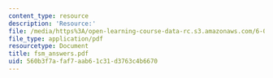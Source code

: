```yaml
---
content_type: resource
description: 'Resource:'
file: /media/https%3A/open-learning-course-data-rc.s3.amazonaws.com/6-004-computation-structures-spring-2017/560b3f7afaf7aab61c31d3763c4b6670_fsm_answers.pdf
file_type: application/pdf
resourcetype: Document
title: fsm_answers.pdf
uid: 560b3f7a-faf7-aab6-1c31-d3763c4b6670
---
```

